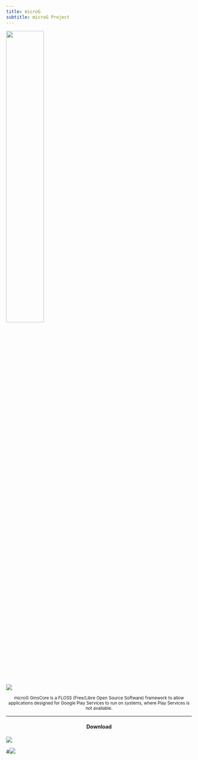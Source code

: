 ```yaml
---
title: microG
subtitle: microG Project
---
```


<img src="https://is.gd/PZinky" style="width: 45%">

![](https://is.gd/ghwVrE)

<p align="center">
<sub>
microG GmsCore is a FLOSS (Free/Libre Open Source Software) framework to allow applications designed for Google Play Services to run on systems, where Play Services is not available.
</sub>
</p>

<hr/>

<h4><p align="center"> Download </p></h4>

[![](https://is.gd/nl2yMm)](https://is.gd/KAR5Gu)

#[![](https://is.gd/LGEerw)](https://is.gd/iIBAm2)
